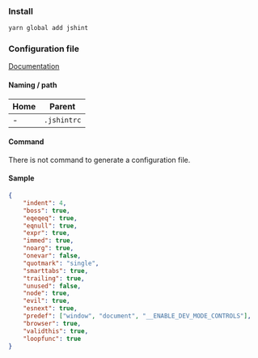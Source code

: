 ---
---

### Install

```bash
yarn global add jshint
```

### Configuration file

[Documentation](https://jshint.com/docs/)

#### Naming / path

| Home | Parent |
| ---- | ------ |
| - | `.jshintrc` |

#### Command

There is not command to generate a configuration file.

#### Sample

```json
{
    "indent": 4,
    "boss": true,
    "eqeqeq": true,
    "eqnull": true,
    "expr": true,
    "immed": true,
    "noarg": true,
    "onevar": false,
    "quotmark": "single",
    "smarttabs": true,
    "trailing": true,
    "unused": false,
    "node": true,
    "evil": true,
    "esnext": true,
    "predef": ["window", "document", "__ENABLE_DEV_MODE_CONTROLS"],
    "browser": true,
    "validthis": true,
    "loopfunc": true
}
```
